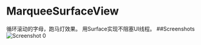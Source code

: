 # MarqueeSurfaceView
循环滚动的字母，跑马灯效果。
用Surface实现不阻塞UI线程。
##Screenshots
![Screenshot 0](https://github.com/xufeifandj/MarqueeSurfaceview/blob/master/1449213477914.gif)


